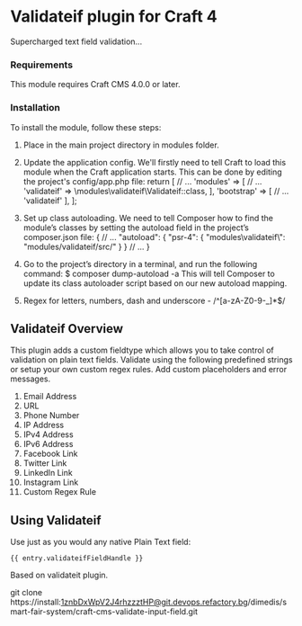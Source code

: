 # Validateif plugin for Craft 4

Supercharged text field validation...

### Requirements

This module requires Craft CMS 4.0.0 or later.

### Installation

To install the module, follow these steps:

1.  Place in the main project directory in modules folder. 

2.  Update the application config.
    We'll firstly need to tell Craft to load this module when the Craft application starts. This can be done by editing the project's config/app.php file:
    return [
      // ...
      'modules' => [
          // ...
          'validateif' => \modules\validateif\Validateif::class,
      ],
      'bootstrap' => [
          // ...
          'validateif'
      ],
    ];

3. Set up class autoloading.
   We need to tell Composer how to find the module’s classes by setting the autoload field in the project’s composer.json file:
   {
    // ...
    "autoload": {
        "psr-4": {
            "modules\\validateif\\": "modules/validateif/src/"
        }
    }
    // ...
}

4. Go to the project’s directory in a terminal, and run the following command:
   $ composer dump-autoload -a
   This will tell Composer to update its class autoloader script based on our new autoload mapping.

5. Regex for letters, numbers, dash and underscore - /^[a-zA-Z0-9-_]*$/


## Validateif Overview

This plugin adds a custom fieldtype which allows you to take control of validation on plain text fields. Validate using the following predefined strings or setup your own custom regex rules. Add custom placeholders and error messages.

1.  Email Address
2.  URL
3.  Phone Number
4.  IP Address
5.  IPv4 Address
6.  IPv6 Address
7.  Facebook Link
8.  Twitter Link
9.  LinkedIn Link
10. Instagram Link
11. Custom Regex Rule

## Using Validateif

Use just as you would any native Plain Text field:

    {{ entry.validateifFieldHandle }}

Based on validateit plugin.

git clone https://install:1znbDxWpV2J4rhzzztHP@git.devops.refactory.bg/dimedis/smart-fair-system/craft-cms-validate-input-field.git
